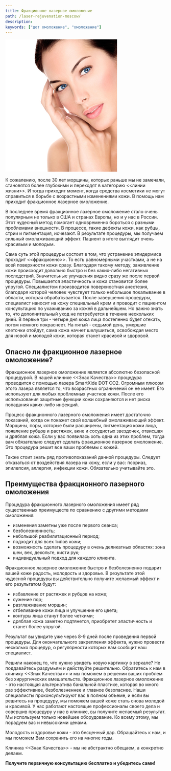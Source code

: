 ```yaml
---
title: Фракционное лазерное омоложение
path: /laser-rejuvenation-moscow/
description:
keywords: ["дот омоложение", "омоложение"]
---
```


![](./fractional-laser-rejuvenation.jpg)

К сожалению, после 30 лет морщины, которых раньше мы не замечали,
становятся более глубокими и переходят в категорию <<линии жизни>>. И
тогда приходит момент, когда средства косметики не могут справиться в
борьбе с возрастными изменениями кожи. В помощь нам приходит фракционное
лазерное омоложение.

В последнее время фракционное лазерное омоложение стало очень популярным
не только в США и странах Европы, но и у нас в России. Этот чудесный
метод помогает одновременно бороться с разными проблемами внешности. В
процессе, такие дефекты кожи, как рубцы, стрии и пигментация, исчезают.
В результате процедуры, мы получаем сильный омолаживающий эффект.
Пациент в итоге выглядит очень красивым и молодым.

Сама суть этой процедуры состоит в том, что устранение эпидермиса
проходит <<фракционно>>. То есть равномерными участками, а не на всей
поверхности кожи сразу. Благодаря такому методу, заживление кожи
происходит довольно быстро и без каких-либо негативных последствий.
Значительные улучшения видно сразу же после первой процедуры. Повышается
эластичность и кожа становится более упругой. Специалистом производится
поверхностная анестезия, благодаря которой человек чувствует только
небольшое покалывание в области, которая обрабатывается. После
завершения процедуры, специалист наносит на кожу специальный крем и
проводит с пациентом консультацию по ухаживанию за кожей в дальнейшем.
Но важно знать то, что дополнительный уход не потребуется в течение
нескольких дней. В первые три - четыре дня кожа лица постепенно будет
отекать, потом немного покраснеет. На пятый - седьмой день, умершие
клеточки отойдут, сама кожа начнет шелушиться, освобождая место для
новой и молодой кожи, которая станет красивой и здоровой.

## Опасно ли фракционное лазерное омоложение?

Фракционное лазерное омоложение является абсолютно безопасной
процедурой. В нашей клинике <<Знак Качества>> процедура проводится с
помощью лазера SmartXide DOT CO2. Огромным плюсом этого лазера является
то, что возрастных ограничений он не имеет. Его используют для любых
проблемных участков кожи. После его использования защитные функции кожи
сохраняются и нет риска попадания каких-либо инфекций.

Процесс фракционного лазерного омоложения имеет достаточно показаний,
когда он покажет свой волшебный омолаживающий эффект. Морщины, поры,
которые были расширены, пигментация кожи лица, появление рубцов и
растяжек, акне и сосудистых звездочек, отвисшая и дряблая кожа. Если у
вас появилась хоть одна из этих проблем, тогда вам обязательно следует
сделать фракционное лазерное омоложение. Это процедура решит все ваши
проблемы с кожей.

Также стоит знать ряд противопоказаний данной процедуры. Следует
отказаться от воздействия лазера на кожу, если у вас: псориаз,
эпилепсия, аллергия, инфекции кожи. Обязательно учитывайте это.

## Преимущества фракционного лазерного омоложения

Процедура фракционного лазерного омоложения имеет ряд существенных
преимуществ по сравнению с другими методами омоложения:
* изменения заметны уже после первого сеанса;
* безболезненность;
* небольшой реабилитационный период;
* подходит для всех типов кожи;
* возможность сделать процедуру в очень деликатных областях: зона шеи,
  век, декольте, кисти рук;
* индивидуальный подход для каждого клиента.

Фракционное лазерное омоложение быстро и безболезненно подарит вашей
коже радость, молодость и здоровье. В результате этой чудесной процедуры
вы действительно получите желаемый эффект и его результатом будут:
* избавление от растяжек и рубцов на коже;
* сужение пор;
* разглаживание морщин;
* отбеливание кожи лица и улучшение его цвета;
* контуры лица станут более четкими;
* дряблая кожа заметно подтянется, приобретет эластичность и станет
  более упругой.

Результат вы увидите уже через 8-9 дней после проведения первой
процедуры. Для окончательного закрепления эффекта, нужно провести
несколько процедур, о регулярности которых вам сообщит наш специалист.

Решили наконец то, что нужно увидеть новую картинку в зеркале? Не
поддавайтесь раздумьям и действуйте решительно. Обратитесь к нам в
клинику <<Знак Качества>> и мы поможем в решении ваших проблем без
хирургических вмешательств. Фракционное лазерное омоложение - это
настоящая альтернатива банальной пластике, которая во много раз
эффективнее, безболезненнее и главное безопаснее. Наши специалисты
проконсультируют вас в полном объеме, и если вы решитесь на процедуру,
мы поможем вашей коже стать снова молодой и красивой. У нас работают
настоящие профессионалы своего дела и совершив процедуру у нас в
клинике, вы получите желаемый результат. Мы используем только новейшее
оборудование. Ко всему этому, мы порадуем вас и невысокими ценами.

Молодость и здоровье кожи - это бесценный дар. Обращайтесь к нам, и мы
поможем Вам сохранить его на многие годы.

Клиника <<Знак Качества>> - мы не абстрактно обещаем, а конкретно
делаем.

**Получите первичную консультацию бесплатно и убедитесь сами!**
